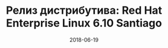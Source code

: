 ---
layout: post
title:  "Релиз дистрибутива: Red Hat Enterprise Linux 6.10 Santiago"
date: 2018-06-19   
---
